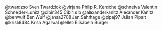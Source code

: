 <!--
SPDX-FileCopyrightText: 2023 The WESkit Team

SPDX-License-Identifier: MIT
-->

@twardzso   Sven Twardziok
@vinjana    Philip R. Kensche
@schneiva   Valentin Schneider-Lunitz
@cibin345 Cibin s b
@alexanderkanitz  Alexander Kanitz
@benwulf    Ben Wulf
@jansa2708   Jan Sahrhage
@pipaj97    Julian Pipart
@krish8484  Krish Agarwal
@elleb Elisabeth Bürger